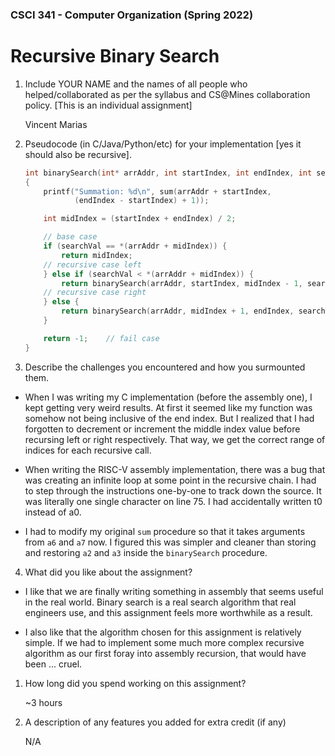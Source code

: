 ### CSCI 341 - Computer Organization (Spring 2022)
# Recursive Binary Search

1) Include YOUR NAME and the names of all people who helped/collaborated as per the syllabus and CS@Mines collaboration policy. [This is an individual assignment]

    Vincent Marias

2) Pseudocode (in C/Java/Python/etc) for your implementation [yes it should also be recursive].

    ```c
    int binarySearch(int* arrAddr, int startIndex, int endIndex, int searchVal) 
    {
        printf("Summation: %d\n", sum(arrAddr + startIndex, 
               (endIndex - startIndex) + 1));

        int midIndex = (startIndex + endIndex) / 2;

        // base case
        if (searchVal == *(arrAddr + midIndex)) {
            return midIndex;
        // recursive case left
        } else if (searchVal < *(arrAddr + midIndex)) {
            return binarySearch(arrAddr, startIndex, midIndex - 1, searchVal);
        // recursive case right
        } else {
            return binarySearch(arrAddr, midIndex + 1, endIndex, searchVal);
        }

        return -1;    // fail case
    }
    ```

3) Describe the challenges you encountered and how you surmounted them.

- When I was writing my C implementation (before the assembly one), I kept getting very weird results. At first it seemed like my function was somehow not being inclusive of the end index. But I realized that I had forgotten to decrement or increment the middle index value before recursing left or right respectively. That way, we get the correct range of indices for each recursive call.

- When writing the RISC-V assembly implementation, there was a bug that was creating an infinite loop at some point in the recursive chain. I had to step through the instructions one-by-one to track down the source. It was literally one single character on line 75. I had accidentally written t0 instead of a0.

- I had to modify my original `sum` procedure so that it takes arguments from `a6` and `a7` now. I figured this was simpler and cleaner than storing and restoring `a2` and `a3` inside the `binarySearch` procedure.

4) What did you like about the assignment?

- I like that we are finally writing something in assembly that seems useful in the real world. Binary search is a real search algorithm that real engineers use, and this assignment feels more worthwhile as a result.

- I also like that the algorithm chosen for this assignment is relatively simple. If we had to implement some much more complex recursive algorithm as our first foray into assembly recursion, that would have been ... cruel.

1) How long did you spend working on this assignment?

    ~3 hours

2) A description of any features you added for extra credit (if any)

    N/A
